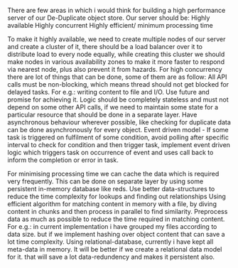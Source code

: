 There are few areas in which i would think for building a high performance server of our De-Duplicate object store. Our server should be:
Highly available
Highly concurrent
Highly efficient/ minimum processing time

To make it highly available, we need to create multiple nodes of our server and create a cluster of it, there should be a load balancer over it to distribute load to every node equally, while creating this cluster we should make nodes in various availability zones to make it more faster to respond via nearest node, plus also prevent it from hazards.
For high concurrency there are lot of things that can be done, some of them are as follow:
All API calls must be non-blocking, which means thread should not get blocked for delayed tasks. For e.g.: writing content to file and I/O. Use future and promise for achieving it.
Logic should be completely stateless and must not depend on some other API calls, if we need to maintain some state for a particular resource that should be done in a separate layer.
Have asynchronous behaviour wherever possible, like checking for duplicate data can be done asynchronously for every object.
Event driven model - If some task is triggered on fulfilment of some condition, avoid polling after specific interval to check for condition and then trigger task, implement event driven logic which triggers task on occurrence of event and uses call back to inform the completion or error in task.

For minimising processing time 
we can cache the data which is required very frequently. This can be done on separate layer by using some persistent in-memory database like reds.
Use better data-structures to reduce the time complexity for lookups and finding out relationships
Using efficient algorithm for matching content in memory with a file, by diving content in chunks and then process in parallel to find similarity.
Preprocess data as much as possible to reduce the time required in matching content. For e.g.: in current implementation i have grouped my files according to data size. but if we implement hashing over object content that can save a lot time complexity. 
Using relational-database, currently i have kept all meta-data in memory. It will be better if we create a relational data model for it. that will save a lot data-redundency and makes it persistent also.
